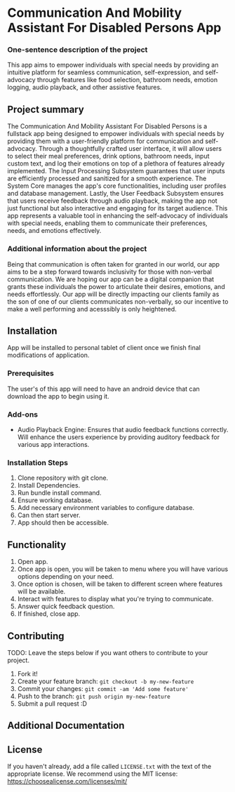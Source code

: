 #  Communication And Mobility Assistant For Disabled Persons App

### One-sentence description of the project

This app aims to empower individuals with special needs by providing an intuitive platform for seamless communication, self-expression, and self-advocacy through features like food selection, bathroom needs, emotion logging, audio playback, and other assistive features.

## Project summary

The Communication And Mobility Assistant For Disabled Persons is a fullstack app being designed to empower individuals with special needs by providing them with a user-friendly platform for communication and self-advocacy. Through a thoughtfully crafted user interface, it will allow users to select their meal preferences, drink options, bathroom needs, input custom text, and log their emotions on top of a plethora of features already implemented. The Input Processing Subsystem guarantees that user inputs are efficiently processed and sanitized for a smooth experience. The System Core manages the app's core functionalities, including user profiles and database management. Lastly, the User Feedback Subsystem ensures that users receive feedback through audio playback, making the app not just functional but also interactive and engaging for its target audience. This app represents a valuable tool in enhancing the self-advocacy of individuals with special needs, enabling them to communicate their preferences, needs, and emotions effectively.

### Additional information about the project

Being that communication is often taken for granted in our world, our app aims to be a step forward towards inclusivity for those with non-verbal communication. We are hoping our app can be a digital companion that grants these individuals the power to articulate their desires, emotions, and needs effortlessly. Our app will be directly impacting our clients family as the son of one of our clients communicates non-verbally, so our incentive to make a well performing and acesssibly is only heightened.

## Installation

App will be installed to personal tablet of client once we finish final modifications of application. 

### Prerequisites

The user's of this app will need to have an android device that can download the app to begin using it.

### Add-ons

* Audio Playback Engine: Ensures that audio feedback functions correctly. Will enhance the users experience by providing auditory feedback for various app interactions.


### Installation Steps

1. Clone repository with git clone.
2. Install Dependencies.
3. Run bundle install command.
4. Ensure working database.
5. Add necessary environment variables to configure database.
6. Can then start server.
7. App should then be accessible.

## Functionality

1. Open app.
2. Once app is open, you will be taken to menu where you will have various options depending on your need.
3. Once option is chosen, will be taken to different screen where features will be available.
4. Interact with features to display what you're trying to communicate.
5. Answer quick feedback question.
6. If finished, close app.


## Contributing

TODO: Leave the steps below if you want others to contribute to your project.

1. Fork it!
2. Create your feature branch: `git checkout -b my-new-feature`
3. Commit your changes: `git commit -am 'Add some feature'`
4. Push to the branch: `git push origin my-new-feature`
5. Submit a pull request :D

## Additional Documentation

## License

If you haven't already, add a file called `LICENSE.txt` with the text of the appropriate license.
We recommend using the MIT license: <https://choosealicense.com/licenses/mit/>
